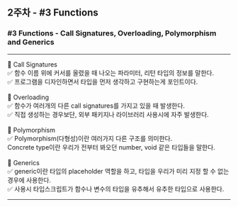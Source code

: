 ## 2주차 - #3 Functions

### #3 Functions - Call Signatures, Overloading, Polymorphism and Generics <br>
***
📌 Call Signatures <br>
✅ 함수 이름 위에 커서를 올렸을 때 나오는 파라미터, 리턴 타입의 정보를 말한다. <br>
✅ 프로그램을 디자인하면서 타입을 먼저 생각하고 구현하는게 포인트이다. <br><br>
📌 Overloading <br>
✅ 함수가 여러개의 다른 call signatures를 가지고 있을 때 발생한다. <br>
✅ 직접 생성하는 경우보단, 외부 패키지나 라이브러리 사용시에 자주 발생한다. <br><br>
📌 Polymorphism <br>
✅ Polymorphism(다형성)이란 여러가지 다른 구조를 의미한다. <br>
Concrete type이란 우리가 전부터 봐오던 number, void 같은 타입들을 말한다. <br><br>
📌 Generics <br>
✅ generic이란 타입의 placeholder 역할을 하고, 타입을 우리가 미리 지정 할 수 없는 경우에 사용한다. <br>
✅ 사용시 타입스크립트가 함수나 변수의 타입을 유추해서 유추한 타입으로 사용한다. <br>
***
